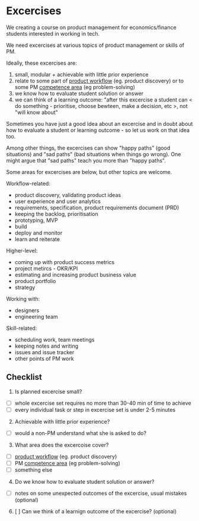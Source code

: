 Excercises
==========

We creating a course on product management for economics/finance students 
interested in working in tech.

We need excercises at various topics of product management or skills of PM.

Ideally, these excercises are:

1. small, modular + achievable with little prior experience
2. relate to some part of [product workflow](TOPICS.md#workflow) (eg. product discovery) or to some PM [competence area](https://github.com/epogrebnyak/product-topics/blob/main/TOPICS.md#comptences) (eg problem-solving)
3. we know how to evaluate student solution or answer
4. we can think of a learning outcome: "after this excercise a student can \< do something - prioritise, choose bewteen, make a decision, etc \>, not "will know about"  

Sometimes you have just a good idea about an excercise and 
in doubt about how to evaluate a student or learning outcome - so let us 
work on that idea too.

Among other things, the excercises can show "happy paths" (good situations) 
and "sad paths" (bad situations when things go wrong). One might argue that
"sad paths" teach you more than "happy paths". 

Some areas for excercises are below, but other topics are welcome.

Workflow-related:

- product discovery, validating product ideas
- user experience and user analytics
- requirements, specification, product requirements document (PRD)
- keeping the backlog, prioritisation 
- prototyping, MVP
- build
- deploy and monitor 
- learn and reiterate

Higher-level:

- coming up with product success metrics
- project metircs - OKR/KPI 
- estimating and increasing product business value
- product portfolio 
- strategy

Working with:

- designers 
- engineering team

Skill-related:

- scheduling work, team meetings
- keeping notes and writing
- issues and issue tracker
- other points of PM work

## Checklist

1. Is planned excercise small?
  - [ ] whole excercise set requires no more than 30-40 min of time to achieve
  - [ ] every individual task or step in excercise set is under 2-5 minutes 
2. Achievable with little prior experience?
  - [ ] would a non-PM understand what she is asked to do? 
3. What area does the excercoise cover?
 - [ ] [product workflow](TOPICS.md#workflow) (eg. product discovery) 
 - [ ] PM [competence area](https://github.com/epogrebnyak/product-topics/blob/main/TOPICS.md#comptences) (eg problem-solving)
 - [ ] something else 
4. Do we know how to evaluate student solution or answer?
 - [ ] notes on some unexpected outcomes of the excercise, usual mistakes (optional) 
6. [ ] Can we think of a learnign outcome of the excercise? (optional)


